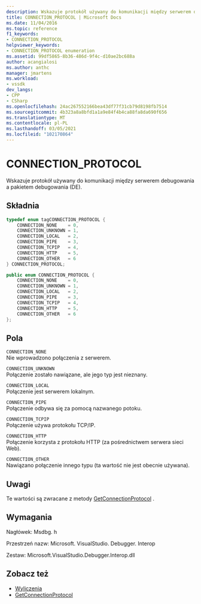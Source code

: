 ```yaml
---
description: Wskazuje protokół używany do komunikacji między serwerem debugowania a pakietem debugowania (DE).
title: CONNECTION_PROTOCOL | Microsoft Docs
ms.date: 11/04/2016
ms.topic: reference
f1_keywords:
- CONNECTION_PROTOCOL
helpviewer_keywords:
- CONNECTION_PROTOCOL enumeration
ms.assetid: 99df5865-8b36-486d-9f4c-d10ae2bc688a
author: acangialosi
ms.author: anthc
manager: jmartens
ms.workload:
- vssdk
dev_langs:
- CPP
- CSharp
ms.openlocfilehash: 24ac267552166bea43df77f31cb79d8198fb7514
ms.sourcegitcommit: 4b323a8a8bfd1a1a9e84f4b4ca88fa8da690f656
ms.translationtype: MT
ms.contentlocale: pl-PL
ms.lasthandoff: 03/05/2021
ms.locfileid: "102170864"
---
```

# <a name="connection_protocol"></a>CONNECTION_PROTOCOL
Wskazuje protokół używany do komunikacji między serwerem debugowania a pakietem debugowania (DE).

## <a name="syntax"></a>Składnia

```cpp
typedef enum tagCONNECTION_PROTOCOL {
    CONNECTION_NONE    = 0,
    CONNECTION_UNKNOWN = 1,
    CONNECTION_LOCAL   = 2,
    CONNECTION_PIPE    = 3,
    CONNECTION_TCPIP   = 4,
    CONNECTION_HTTP    = 5,
    CONNECTION_OTHER   = 6
} CONNECTION_PROTOCOL;
```

```csharp
public enum CONNECTION_PROTOCOL {
    CONNECTION_NONE    = 0,
    CONNECTION_UNKNOWN = 1,
    CONNECTION_LOCAL   = 2,
    CONNECTION_PIPE    = 3,
    CONNECTION_TCPIP   = 4,
    CONNECTION_HTTP    = 5,
    CONNECTION_OTHER   = 6
};
```

## <a name="fields"></a>Pola
`CONNECTION_NONE`\
Nie wprowadzono połączenia z serwerem.

`CONNECTION_UNKNOWN`\
Połączenie zostało nawiązane, ale jego typ jest nieznany.

`CONNECTION_LOCAL`\
Połączenie jest serwerem lokalnym.

`CONNECTION_PIPE`\
Połączenie odbywa się za pomocą nazwanego potoku.

`CONNECTION_TCPIP`\
Połączenie używa protokołu TCP/IP.

`CONNECTION_HTTP`\
Połączenie korzysta z protokołu HTTP (za pośrednictwem serwera sieci Web).

`CONNECTION_OTHER`\
Nawiązano połączenie innego typu (ta wartość nie jest obecnie używana).

## <a name="remarks"></a>Uwagi
Te wartości są zwracane z metody [GetConnectionProtocol](../../../extensibility/debugger/reference/idebugcoreserver3-getconnectionprotocol.md) .

## <a name="requirements"></a>Wymagania
Nagłówek: Msdbg. h

Przestrzeń nazw: Microsoft. VisualStudio. Debugger. Interop

Zestaw: Microsoft.VisualStudio.Debugger.Interop.dll

## <a name="see-also"></a>Zobacz też
- [Wyliczenia](../../../extensibility/debugger/reference/enumerations-visual-studio-debugging.md)
- [GetConnectionProtocol](../../../extensibility/debugger/reference/idebugcoreserver3-getconnectionprotocol.md)
